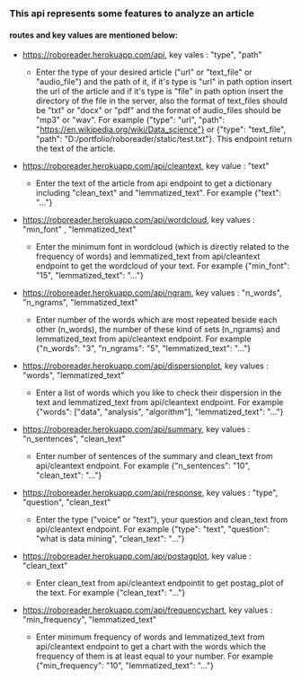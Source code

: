 ### This api represents some features to analyze an article
#### routes and key values are mentioned below:

- https://roboreader.herokuapp.com/api, key vales : "type", "path"
   - Enter the type of your desired article ("url" or "text_file" or "audio_file") and the path of it, if it's type is "url" in path option insert the url of the article and if it's type is "file" in path option insert the directory of the file in the server, also the format of text_files should be "txt" or "docx" or "pdf" and the format of audio_files should be "mp3" or "wav". For example {"type": "url", "path": "https://en.wikipedia.org/wiki/Data_science"} or {"type": "text_file", "path": "D:/portfolio/roboreader/static/test.txt"}. This endpoint return the text of the article.


- https://roboreader.herokuapp.com/api/cleantext, key value : "text"
    - Enter the text of the article from api endpoint to get a dictionary including "clean_text" and "lemmatized_text". For example {"text": "..."}


- https://roboreader.herokuapp.com/api/wordcloud, key values : "min_font" , "lemmatized_text"
   - Enter the minimum font in wordcloud (which is directly related to the frequency of words) and lemmatized_text from api/cleantext endpoint to get the wordcloud of your text. For example {"min_font": "15", "lemmatized_text": "..."}
   

- https://roboreader.herokuapp.com/api/ngram, key values : "n_words", "n_ngrams", "lemmatized_text"
   - Enter number of the words which are most repeated beside each other (n_words), the number of these kind of sets (n_ngrams) and lemmatized_text from api/cleantext endpoint. For example {"n_words": "3", "n_ngrams": "5", "lemmatized_text": "..."}


- https://roboreader.herokuapp.com/api/dispersionplot, key values : "words", "lemmatized_text"
    - Enter a list of words which you like to check their dispersion in the text and lemmatized_text from api/cleantext endpoint. For example {"words": ["data", "analysis", "algorithm"], "lemmatized_text": "..."}


- https://roboreader.herokuapp.com/api/summary, key values : "n_sentences", "clean_text"
    - Enter number of sentences of the summary and clean_text from api/cleantext endpoint. For example {"n_sentences": "10", "clean_text": "..."}
    

- https://roboreader.herokuapp.com/api/response, key values : "type", "question", "clean_text"
    - Enter the type ("voice" or "text"), your question and clean_text from api/cleantext endpoint. For example {"type": "text", "question": "what is data mining", "clean_text": "..."}


- https://roboreader.herokuapp.com/api/postagplot, key value : "clean_text"
	- Enter clean_text from api/cleantext endpointit to get postag_plot of the text. For example {"clean_text": "..."}
	
	
- https://roboreader.herokuapp.com/api/frequencychart, key values : "min_frequency", "lemmatized_text"
	- Enter minimum frequency of words and lemmatized_text from api/cleantext endpoint to get a chart with the words which the frequency of them is at least equal to your number. For example {"min_frequency": "10", "lemmatized_text": "..."}
	
	
			